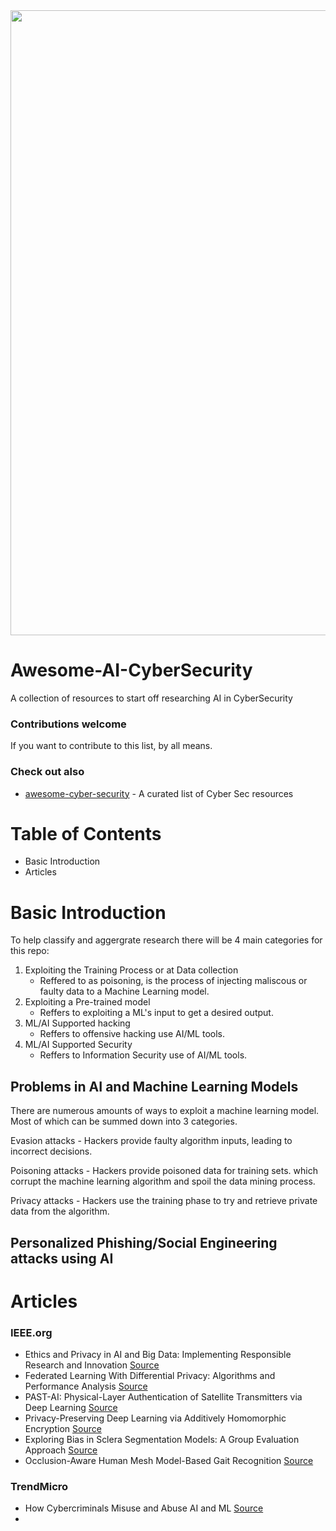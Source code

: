 <img src="https://bafybeifvc2mcyyyj2hrymxdpw7xcqfdnyayira44jibdqcy6njefdwdo4y.ipfs.w3s.link/ecSQ2THC.jpeg" width="1000">

# Awesome-AI-CyberSecurity
A collection of resources to start off researching AI in CyberSecurity

### Contributions welcome
If you want to contribute to this list, by all means. 

### Check out also
* [awesome-cyber-security](https://github.com/fabionoth/awesome-cyber-security) - A curated list of Cyber Sec resources

# Table of Contents
- Basic Introduction
- Articles

# Basic Introduction
To help classify and aggergrate research there will be 4 main categories for this repo:

1. Exploiting the Training Process or at Data collection
   - Reffered to as poisoning, is the process of injecting maliscous or faulty data to a Machine Learning model.
2. Exploiting a Pre-trained model
   - Reffers to exploiting a ML's input to get a desired output. 
3. ML/AI Supported hacking
   - Reffers to offensive hacking use AI/ML tools. 
4. ML/AI Supported Security
   - Reffers to Information Security use of AI/ML tools.

## Problems in AI and Machine Learning Models
There are numerous amounts of ways to exploit a machine learning model. Most of which can be summed down into 3 categories. 

Evasion attacks - Hackers provide faulty algorithm inputs, leading to incorrect decisions.

Poisoning attacks - Hackers provide poisoned data for training sets. which corrupt the machine learning algorithm and spoil the data mining process.

Privacy attacks - Hackers use the training phase to try and retrieve private data from the algorithm.

## Personalized Phishing/Social Engineering attacks using AI

# Articles 
### IEEE.org
- Ethics and Privacy in AI and Big Data: Implementing Responsible Research and Innovation [Source](https://ieeexplore.ieee.org/document/8395078")
- Federated Learning With Differential Privacy: Algorithms and Performance Analysis [Source](https://ieeexplore.ieee.org/document/9069945)
- PAST-AI: Physical-Layer Authentication of Satellite Transmitters via Deep Learning [Source](https://ieeexplore.ieee.org/document/9936663)
- Privacy-Preserving Deep Learning via Additively Homomorphic Encryption [Source](https://ieeexplore.ieee.org/document/8241854)
- Exploring Bias in Sclera Segmentation Models: A Group Evaluation Approach [Source](https://ieeexplore.ieee.org/document/9926136)
- Occlusion-Aware Human Mesh Model-Based Gait Recognition [Source](https://ieeexplore.ieee.org/document/10015098)

### TrendMicro
- How Cybercriminals Misuse and Abuse AI and ML [Source](https://www.trendmicro.com/vinfo/us/security/news/cybercrime-and-digital-threats/exploiting-ai-how-cybercriminals-misuse-abuse-ai-and-ml)
- 
